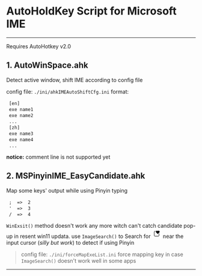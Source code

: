 # AutoHoldKey Script for Microsoft IME
----

Requires AutoHotkey v2.0


## 1. AutoWinSpace.ahk

Detect active window, shift IME according to config file

 config file: `./ini/ahkIMEAutoShiftCfg.ini`
format:
```
 [en]
 exe name1
 exe name2
 ...
 [zh] 
 exe name3
 exe name4
 ...   
```

 **notice:** comment line is not supported yet


## 2. MSPinyinIME_EasyCandidate.ahk

Map some keys' output while using Pinyin typing
```
 ;  =>  2
 '  =>  3
 /  =>  4
```
`WinExsit()` method doesn't work any more witch can't catch candidate pop-up in resent win11 updata.
use `ImageSearch()` to Search for ![win11PinyinCandidateWindowIcon](/pic/Win11PinyinIME_logo.png) near the input cursor (*silly but work*) to detect if using Pinyin

> config file: `./ini/forceMapExeList.ini`
> force mapping key in case `ImageSearch()` doesn't work well in some apps
---
